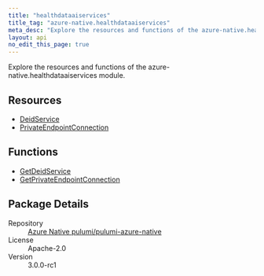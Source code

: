 ```yaml
---
title: "healthdataaiservices"
title_tag: "azure-native.healthdataaiservices"
meta_desc: "Explore the resources and functions of the azure-native.healthdataaiservices module."
layout: api
no_edit_this_page: true
---
```


<!-- WARNING: this file was generated by Pulumi Docs Generator. -->
<!-- Do not edit by hand unless you're certain you know what you are doing! -->

Explore the resources and functions of the azure-native.healthdataaiservices module.

<h2 id="resources">Resources</h2>
<ul class="api">
    <li><a href="deidservice/" title="DeidService">DeidService</a></li>
    <li><a href="privateendpointconnection/" title="PrivateEndpointConnection">PrivateEndpointConnection</a></li>
</ul>

<h2 id="functions">Functions</h2>
<ul class="api">
    <li><a href="getdeidservice/" title="GetDeidService">GetDeidService</a></li>
    <li><a href="getprivateendpointconnection/" title="GetPrivateEndpointConnection">GetPrivateEndpointConnection</a></li>
</ul>

<h2 id="package-details">Package Details</h2>
<dl class="package-details">
	<dt>Repository</dt>
	<dd><a href="https://github.com/pulumi/pulumi-azure-native">Azure Native pulumi/pulumi-azure-native</a></dd>
	<dt>License</dt>
	<dd>Apache-2.0</dd>
	<dt>Version</dt>
	<dd>3.0.0-rc1</dd>
</dl>

